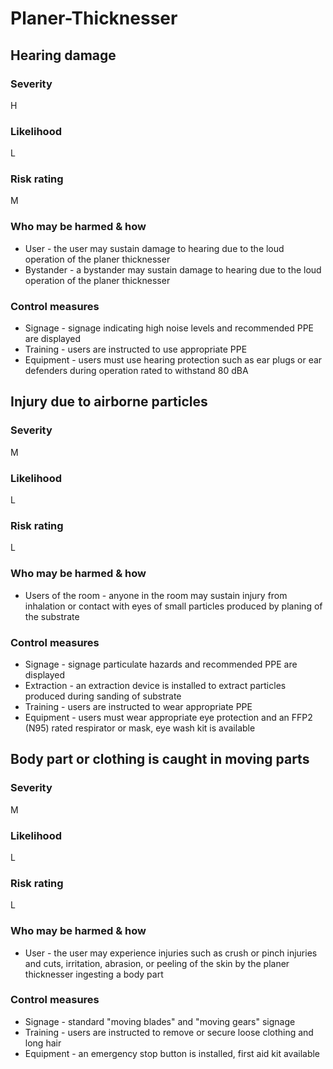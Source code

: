# Planer-Thicknesser

## Hearing damage

### Severity

H

### Likelihood

L

### Risk rating

M

### Who may be harmed & how

- User - the user may sustain damage to hearing due to the loud operation of the planer thicknesser
- Bystander - a bystander may sustain damage to hearing due to the loud operation of the planer thicknesser

### Control measures

- Signage - signage indicating high noise levels and recommended PPE are displayed
- Training - users are instructed to use appropriate PPE
- Equipment - users must use hearing protection such as ear plugs or ear defenders during operation rated to withstand 80 dBA

## Injury due to airborne particles

### Severity

M

### Likelihood

L

### Risk rating

L

### Who may be harmed & how

- Users of the room - anyone in the room may sustain injury from inhalation or contact with eyes of small particles
  produced by planing of the substrate

### Control measures

- Signage - signage particulate hazards and recommended PPE are displayed
- Extraction - an extraction device is installed to extract particles produced during sanding of substrate
- Training - users are instructed to wear appropriate PPE
- Equipment - users must wear appropriate eye protection and an FFP2 (N95) rated respirator or mask, eye wash kit is available

## Body part or clothing is caught in moving parts

### Severity

M

### Likelihood

L

### Risk rating

L

### Who may be harmed & how

- User - the user may experience injuries such as crush or pinch injuries and cuts, irritation, abrasion, or
  peeling of the skin by the planer thicknesser ingesting a body part

### Control measures

- Signage - standard "moving blades" and "moving gears" signage
- Training - users are instructed to remove or secure loose clothing and long hair
- Equipment - an emergency stop button is installed, first aid kit available
